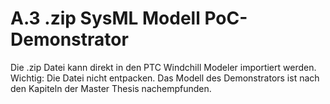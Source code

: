 # A.3 .zip SysML Modell PoC-Demonstrator
Die .zip Datei kann direkt in den PTC Windchill Modeler importiert werden. Wichtig: Die Datei nicht entpacken.
Das Modell des Demonstrators ist nach den Kapiteln der Master Thesis nachempfunden.
